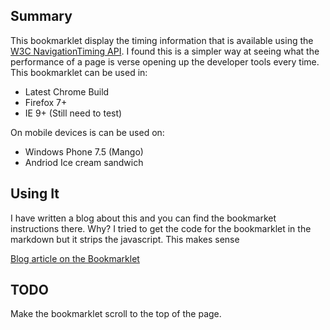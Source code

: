 ## Summary

This bookmarklet display the timing information that is available using the [W3C NavigationTiming API](http://www.w3.org/TR/navigation-timing/). 
I found this is a simpler way at seeing what the performance of a page is verse opening up the developer tools every time. This bookmarklet can be used in:<br/>
<ul><li>Latest Chrome Build</li>
<li>Firefox 7+</li>
<li>IE 9+ (Still need to test)</li></ul>

On mobile devices is can be used on:<br/>
<ul><li>Windows Phone 7.5 (Mango)</li>
<li>Andriod Ice cream sandwich</li></ul>

## Using It

I have written a blog about this and you can find the bookmarket instructions there. Why? I tried to get the code for the 
bookmarklet in the markdown but it strips the javascript. This makes sense 

[Blog article on the Bookmarklet](http://blog.yottaa.com/2011/11/standardizing-web-performance)

## TODO

Make the bookmarklet scroll to the top of the page.
